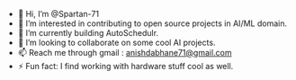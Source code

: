 - 👋 Hi, I’m @Spartan-71
- 👀 I’m interested in contributing to open source projects in AI/ML domain.
- 🌱 I’m currently building AutoSchedulr.
- 💞️ I’m looking to collaborate on some cool AI projects.
- 📫 Reach me through gmail : anishdabhane71@gmail.com
- ⚡ Fun fact: I find working with hardware stuff cool as well.

<!---
Spartan-71/Spartan-71 is a ✨ special ✨ repository because its `README.md` (this file) appears on your GitHub profile.
You can click the Preview link to take a look at your changes.
--->
